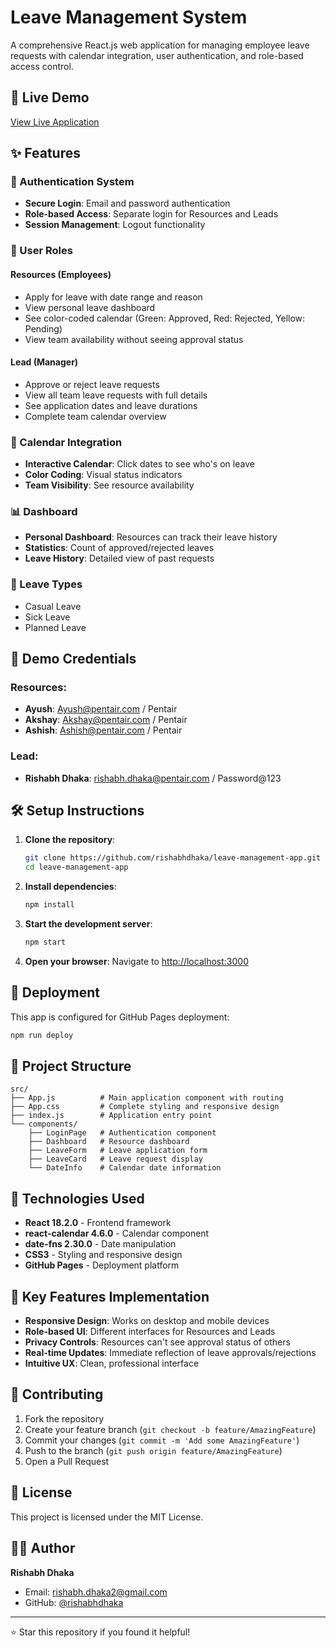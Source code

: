 # Leave Management System

A comprehensive React.js web application for managing employee leave requests with calendar integration, user authentication, and role-based access control.

## 🚀 Live Demo

[View Live Application](https://rishabhdhaka.github.io/leave-management-app)

## ✨ Features

### 🔐 Authentication System
- **Secure Login**: Email and password authentication
- **Role-based Access**: Separate login for Resources and Leads
- **Session Management**: Logout functionality

### 👥 User Roles

#### **Resources (Employees)**
- Apply for leave with date range and reason
- View personal leave dashboard
- See color-coded calendar (Green: Approved, Red: Rejected, Yellow: Pending)
- View team availability without seeing approval status

#### **Lead (Manager)**
- Approve or reject leave requests
- View all team leave requests with full details
- See application dates and leave durations
- Complete team calendar overview

### 📅 Calendar Integration
- **Interactive Calendar**: Click dates to see who's on leave
- **Color Coding**: Visual status indicators
- **Team Visibility**: See resource availability

### 📊 Dashboard
- **Personal Dashboard**: Resources can track their leave history
- **Statistics**: Count of approved/rejected leaves
- **Leave History**: Detailed view of past requests

### 🎯 Leave Types
- Casual Leave
- Sick Leave
- Planned Leave

## 🔑 Demo Credentials

### Resources:
- **Ayush**: Ayush@pentair.com / Pentair
- **Akshay**: Akshay@pentair.com / Pentair
- **Ashish**: Ashish@pentair.com / Pentair

### Lead:
- **Rishabh Dhaka**: rishabh.dhaka@pentair.com / Password@123

## 🛠️ Setup Instructions

1. **Clone the repository**:
   ```bash
   git clone https://github.com/rishabhdhaka/leave-management-app.git
   cd leave-management-app
   ```

2. **Install dependencies**:
   ```bash
   npm install
   ```

3. **Start the development server**:
   ```bash
   npm start
   ```

4. **Open your browser**:
   Navigate to [http://localhost:3000](http://localhost:3000)

## 🚀 Deployment

This app is configured for GitHub Pages deployment:

```bash
npm run deploy
```

## 📁 Project Structure

```
src/
├── App.js          # Main application component with routing
├── App.css         # Complete styling and responsive design
├── index.js        # Application entry point
└── components/
    ├── LoginPage   # Authentication component
    ├── Dashboard   # Resource dashboard
    ├── LeaveForm   # Leave application form
    ├── LeaveCard   # Leave request display
    └── DateInfo    # Calendar date information
```

## 🔧 Technologies Used

- **React 18.2.0** - Frontend framework
- **react-calendar 4.6.0** - Calendar component
- **date-fns 2.30.0** - Date manipulation
- **CSS3** - Styling and responsive design
- **GitHub Pages** - Deployment platform

## 🎨 Key Features Implementation

- **Responsive Design**: Works on desktop and mobile devices
- **Role-based UI**: Different interfaces for Resources and Leads
- **Privacy Controls**: Resources can't see approval status of others
- **Real-time Updates**: Immediate reflection of leave approvals/rejections
- **Intuitive UX**: Clean, professional interface

## 🤝 Contributing

1. Fork the repository
2. Create your feature branch (`git checkout -b feature/AmazingFeature`)
3. Commit your changes (`git commit -m 'Add some AmazingFeature'`)
4. Push to the branch (`git push origin feature/AmazingFeature`)
5. Open a Pull Request

## 📝 License

This project is licensed under the MIT License.

## 👨‍💻 Author

**Rishabh Dhaka**
- Email: rishabh.dhaka2@gmail.com
- GitHub: [@rishabhdhaka](https://github.com/rishabhdhaka)

---

⭐ Star this repository if you found it helpful!